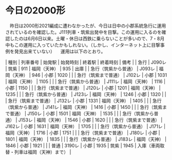 # 今日の2000形

<div class="section">　昨日は2000形2021編成に遭わなかったが、今日は日中の小郡系統急行に運用されているのを確認した。J111列車・筑紫出発中を目撃。この運用に入るのを確認したのは6月6日以来。土曜・休日は西鉄に乗らないことが多いので、7・8月中もこの運用に入っていたかもしれない。（しかし、インターネット上に目撃事例を発見出来ていない） 　運用は以下のとおり。

| 種別 | 列車番号 | 始発駅 | 始発時刻 | 終着駅 | 終着時刻 | 備考 |
| 急行 | J090レ | 筑紫 | 911 | 福岡（天神） | 935 | 出庫 |
| 急行（筑紫から普通） | J093レ | 福岡（天神） | 946 | 小郡 | 1020 |  |
| 急行（筑紫まで普通） | J102レ | 小郡 | 1031 | 福岡（天神） | 1105 |  |
| 急行（筑紫から普通） | J111レ | 福岡（天神） | 1116 | 小郡 | 1150 |  |
| 急行（筑紫まで普通） | J120レ | 小郡 | 1201 | 福岡（天神） | 1235 |  |
| 急行（筑紫から普通） | J123レ | 福岡（天神） | 1246 | 小郡 | 1320 |  |
| 急行（筑紫まで普通） | J132レ | 小郡 | 1331 | 福岡（天神） | 1405 |  |
| 急行（筑紫から普通） | J141レ | 福岡（天神） | 1416 | 小郡 | 1450 |  |
| 急行（筑紫まで普通） | J150レ | 小郡 | 1501 | 福岡（天神） | 1535 |  |
| 急行（筑紫から普通） | J153レ | 福岡（天神） | 1546 | 小郡 | 1620 |  |
| 急行（筑紫まで普通） | J162レ | 小郡 | 1631 | 福岡（天神） | 1705 |  |
| 急行（筑紫から普通） | J171レ | 福岡（天神） | 1716 | 小郡 | 1751 |  |
| 急行（筑紫まで普通） | J180レ | 小郡 | 1801 | 福岡（天神） | 1835 |  |
| 急行（筑紫から普通） | J183レ | 福岡（天神） | 1846 | 小郡 | 1921 |  |
| 普通 | 3190レ | 小郡 | 1935 | 筑紫 | 1945 | 入庫（車両取替・列車は福岡（天神）まで） |

</div>